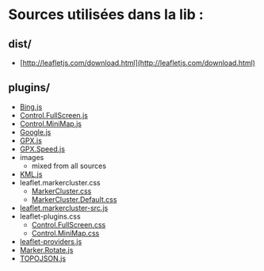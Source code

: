 # Sources utilisées dans la lib :

## dist/

* [http://leafletjs.com/download.html](http://leafletjs.com/download.html)

## plugins/

* [Bing.js](https://github.com/shramov/leaflet-plugins/blob/master/layer/tile/Bing.js)
* [Control.FullScreen.js](https://github.com/brunob/leaflet.fullscreen/blob/master/Control.FullScreen.js)
* [Control.MiniMap.js](https://github.com/Norkart/Leaflet-MiniMap/blob/master/src/Control.MiniMap.js)
* [Google.js](https://github.com/shramov/leaflet-plugins/blob/master/layer/tile/Google.js)
* [GPX.js](https://github.com/shramov/leaflet-plugins/blob/master/layer/vector/GPX.js)
* [GPX.Speed.js](https://github.com/shramov/leaflet-plugins/blob/master/layer/vector/GPX.Speed.js)
* images
	* mixed from all sources
* [KML.js](https://github.com/shramov/leaflet-plugins/blob/master/layer/vector/KML.js)
* leaflet.markercluster.css
	* [MarkerCluster.css](https://github.com/Leaflet/Leaflet.markercluster/blob/leaflet-0.7/dist/MarkerCluster.css)
	* [MarkerCluster.Default.css](https://github.com/Leaflet/Leaflet.markercluster/blob/leaflet-0.7/dist/MarkerCluster.Default.css)
* [leaflet.markercluster-src.js](https://github.com/Leaflet/Leaflet.markercluster/blob/leaflet-0.7/dist/leaflet.markercluster-src.js)
* leaflet-plugins.css
	* [Control.FullScreen.css](https://github.com/brunob/leaflet.fullscreen/blob/master/Control.FullScreen.css)
	* [Control.MiniMap.css](https://github.com/Norkart/Leaflet-MiniMap/blob/master/src/Control.MiniMap.css)
* [leaflet-providers.js](https://github.com/leaflet-extras/leaflet-providers/blob/master/leaflet-providers.js)
* [Marker.Rotate.js](https://github.com/shramov/leaflet-plugins/blob/master/layer/Marker.Rotate.js)
* [TOPOJSON.js](https://github.com/shramov/leaflet-plugins/blob/master/layer/vector/TOPOJSON.js)
